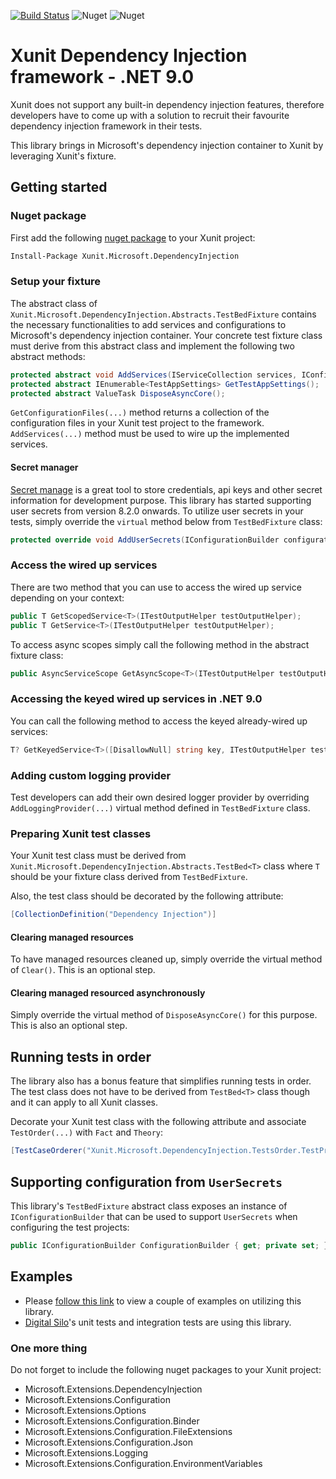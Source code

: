 [![Build Status](https://dev.azure.com/umplify/Grain/_apis/build/status/Xunit/xunit-dependency-injection-PR?branchName=refs%2Fpull%2F94%2Fmerge)](https://dev.azure.com/umplify/Grain/_build/latest?definitionId=18&branchName=refs%2Fpull%2F94%2Fmerge)
![Nuget](https://img.shields.io/nuget/v/Xunit.Microsoft.DependencyInjection)
![Nuget](https://img.shields.io/nuget/dt/Xunit.Microsoft.DependencyInjection)

# Xunit Dependency Injection framework - .NET 9.0

Xunit does not support any built-in dependency injection features, therefore developers have to come up with a solution to recruit their favourite dependency injection framework in their tests.

This library brings in Microsoft's dependency injection container to Xunit by leveraging Xunit's fixture.

## Getting started

### Nuget package

First add the following [nuget package](https://www.nuget.org/packages/Xunit.Microsoft.DependencyInjection/) to your Xunit project:

```ps
Install-Package Xunit.Microsoft.DependencyInjection
```

### Setup your fixture

The abstract class of `Xunit.Microsoft.DependencyInjection.Abstracts.TestBedFixture` contains the necessary functionalities to add services and configurations to Microsoft's dependency injection container. Your concrete test fixture class must derive from this abstract class and implement the following two abstract methods:

```csharp
protected abstract void AddServices(IServiceCollection services, IConfiguration? configuration);
protected abstract IEnumerable<TestAppSettings> GetTestAppSettings();
protected abstract ValueTask DisposeAsyncCore();
```

`GetConfigurationFiles(...)` method returns a collection of the configuration files in your Xunit test project to the framework. `AddServices(...)` method must be used to wire up the implemented services.

#### Secret manager

[Secret manage](https://learn.microsoft.com/en-us/aspnet/core/security/app-secrets?view=aspnetcore-8.0&tabs=windows#how-the-secret-manager-tool-works) is a great tool to store credentials, api keys and other secret information for development purpose. This library has started supporting user secrets from version 8.2.0 onwards. To utilize user secrets in your tests, simply override the `virtual` method below from `TestBedFixture` class:

```csharp
protected override void AddUserSecrets(IConfigurationBuilder configurationBuilder); 
```

### Access the wired up services

There are two method that you can use to access the wired up service depending on your context:

```csharp
public T GetScopedService<T>(ITestOutputHelper testOutputHelper);
public T GetService<T>(ITestOutputHelper testOutputHelper);
```

To access async scopes simply call the following method in the abstract fixture class:

```csharp
public AsyncServiceScope GetAsyncScope<T>(ITestOutputHelper testOutputHelper)
```

### Accessing the keyed wired up services in .NET 9.0

You can call the following method to access the keyed already-wired up services:

```csharp
T? GetKeyedService<T>([DisallowNull] string key, ITestOutputHelper testOutputHelper);
```

### Adding custom logging provider

Test developers can add their own desired logger provider by overriding ```AddLoggingProvider(...)``` virtual method defined in ```TestBedFixture``` class.

### Preparing Xunit test classes

Your Xunit test class must be derived from ```Xunit.Microsoft.DependencyInjection.Abstracts.TestBed<T>``` class where ```T``` should be your fixture class derived from ```TestBedFixture```.

Also, the test class should be decorated by the following attribute:

```csharp
[CollectionDefinition("Dependency Injection")]
```

#### Clearing managed resources

To have managed resources cleaned up, simply override the virtual method of `Clear()`. This is an optional step.

#### Clearing managed resourced asynchronously

Simply override the virtual method of `DisposeAsyncCore()` for this purpose. This is also an optional step.

## Running tests in order

The library also has a bonus feature that simplifies running tests in order. The test class does not have to be derived from ```TestBed<T>``` class though and it can apply to all Xunit classes.

Decorate your Xunit test class with the following attribute and associate ```TestOrder(...)``` with ```Fact``` and ```Theory```:

```csharp
[TestCaseOrderer("Xunit.Microsoft.DependencyInjection.TestsOrder.TestPriorityOrderer", "Xunit.Microsoft.DependencyInjection")]
```

## Supporting configuration from `UserSecrets`

This library's `TestBedFixture` abstract class exposes an instance of `IConfigurationBuilder` that can be used to support `UserSecrets` when configuring the test projects:

```csharp
public IConfigurationBuilder ConfigurationBuilder { get; private set; }
```

## Examples

* Please [follow this link](https://github.com/Umplify/xunit-dependency-injection/tree/main/examples/Xunit.Microsoft.DependencyInjection.ExampleTests) to view a couple of examples on utilizing this library.
* [Digital Silo](https://digitalsilo.io/)'s unit tests and integration tests are using this library.

### One more thing

Do not forget to include the following nuget packages to your Xunit project:

* Microsoft.Extensions.DependencyInjection
* Microsoft.Extensions.Configuration
* Microsoft.Extensions.Options
* Microsoft.Extensions.Configuration.Binder
* Microsoft.Extensions.Configuration.FileExtensions
* Microsoft.Extensions.Configuration.Json
* Microsoft.Extensions.Logging
* Microsoft.Extensions.Configuration.EnvironmentVariables
